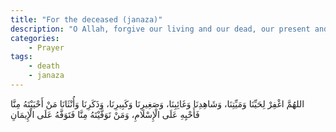 ```yaml
---
title: "For the deceased (janaza)"
description: "O Allah, forgive our living and our dead, our present and our absent, our young and our old, our male and our female. Whosoever of us You keep alive, keep him alive upon Islam, and whosoever of us You cause to die, let him die upon Iman."
categories:
    - Prayer
tags:
    - death
    - janaza
---
```


اللهُمَّ اغْفِرْ لِحَيِّنَا وَمَيِّتِنَا، وَشَاهِدِنَا وَغَائِبِنَا، وَصَغِيرِنَا وَكَبِيرِنَا، وَذَكَرِنَا وَأُنْثَانَا مَنْ أَحْيَيْتَهُ مِنَّا فَأَحْيِهِ عَلَى الْإِسْلَامِ، وَمَنْ تَوَفَّيْتَهُ مِنَّا فَتَوَفَّهُ عَلَى الْإِيمَانِ